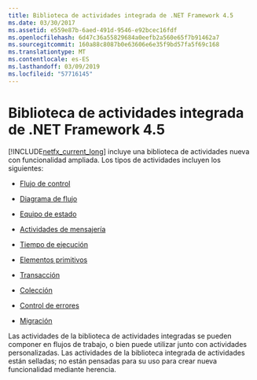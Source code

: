 ```yaml
---
title: Biblioteca de actividades integrada de .NET Framework 4.5
ms.date: 03/30/2017
ms.assetid: e559e87b-6aed-491d-9546-e92bcec16fdf
ms.openlocfilehash: 6d47c36a55829684a0eefb2a560e65f7b91462a7
ms.sourcegitcommit: 160a88c8087b0e63606e6e35f9bd57fa5f69c168
ms.translationtype: MT
ms.contentlocale: es-ES
ms.lasthandoff: 03/09/2019
ms.locfileid: "57716145"
---
```

# <a name="net-framework-45-built-in-activity-library"></a>Biblioteca de actividades integrada de .NET Framework 4.5

[!INCLUDE[netfx_current_long](../../../includes/netfx-current-long-md.md)] incluye una biblioteca de actividades nueva con funcionalidad ampliada. Los tipos de actividades incluyen los siguientes:

- [Flujo de control](control-flow-activities-in-wf.md)

- [Diagrama de flujo](flowchart-activities-in-wf.md)

- [Equipo de estado](state-machine-activities-in-wf.md)

- [Actividades de mensajería](../wcf/feature-details/messaging-activities.md)

- [Tiempo de ejecución](runtime-activities-in-wf.md)

- [Elementos primitivos](primitives-activities-in-wf.md)

- [Transacción](transaction-activities-in-wf.md)

- [Colección](collection-activities-in-wf.md)

- [Control de errores](error-handling-activities-in-wf.md)

- [Migración](migration-activity-in-wf.md)

Las actividades de la biblioteca de actividades integradas se pueden componer en flujos de trabajo, o bien puede utilizar junto con actividades personalizadas. Las actividades de la biblioteca integrada de actividades están selladas; no están pensadas para su uso para crear nueva funcionalidad mediante herencia.
